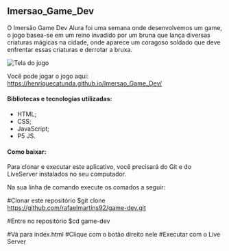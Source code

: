 ## Imersao_Game_Dev

O Imersão Game Dev Alura foi uma semana onde desenvolvemos um game, o jogo basea-se em um reino invadido por um bruna que lança diversas criaturas mágicas na cidade, onde aparece um coragoso soldado que deve  enfrentar essas criaturas e derrotar a bruxa.

![Tela do jogo](https://drive.google.com/file/d/1BCg8V1Gy58t56XZWlcsxRjRUb3hmMrjs/view?usp=sharing)


Você pode jogar o jogo aqui:  https://henriquecatunda.github.io/Imersao_Game_Dev/ 

#### Bibliotecas e tecnologias utilizadas:

   * HTML;
   * CSS;
   * JavaScript;
   * P5 JS.

#### Como baixar:

Para clonar e executar este aplicativo, você precisará do Git e do LiveServer instalados no seu computador.

Na sua linha de comando execute os comados a seguir:

#Clonar este repositório
$git clone https://github.com/rafaelmartins92/game-dev.git

#Entre no repositório
$cd game-dev

#Vá para index.html
#Clique com o botão direito nele
#Executar com o Live Server
